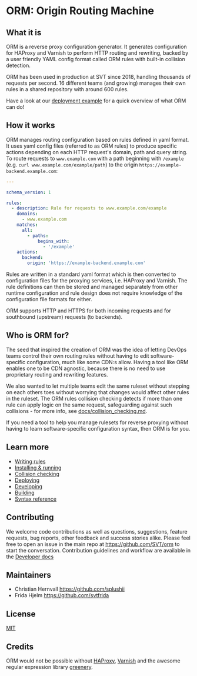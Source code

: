 # ORM: Origin Routing Machine

## What it is

ORM is a reverse proxy configuration generator. It generates configuration for HAProxy and Varnish to perform HTTP routing and rewriting, backed by a user friendly YAML config format called ORM rules with built-in collision detection.

ORM has been used in production at SVT since 2018, handling thousands of requests per second. 16 different teams (and growing) manages their own rules in a shared repository with around 600 rules.

Have a look at our [deployment example](example/README.md) for a quick overview of what ORM can do!

## How it works

ORM manages routing configuration based on rules defined in yaml format. It uses yaml config files (referred to as ORM rules) to produce specific actions depending on each HTTP request's domain, path and query string. To route requests to `www.example.com` with a path beginning with `/example` (e.g. `curl www.example.com/example/path`) to the origin `https://example-backend.example.com`:

```yaml
---

schema_version: 1

rules:
  - description: Rule for requests to www.example.com/example
    domains:
      - www.example.com
    matches:
      all:
        - paths:
            begins_with:
              - '/example'
    actions:
      backend:
        origin: 'https://example-backend.example.com'
```
Rules are written in a standard yaml format which is then converted to configuration files for the proxying services, i.e. HAProxy and Varnish. The rule definitions can then be stored and managed separately from other runtime configuration and rule design does not require knowledge of the configuration file formats for either.

ORM supports HTTP and HTTPS for both incoming requests and for southbound (upstream) requests (to backends).

## Who is ORM for?

The seed that inspired the creation of ORM was the idea of letting DevOps teams control their own routing rules without having to edit software-specific configuration, much like some CDN:s allow. Having a tool like ORM enables one to be CDN agnostic, because there is no need to use proprietary routing and rewriting features.

We also wanted to let multiple teams edit the same ruleset without stepping on each others toes without worrying that changes would affect other rules in the ruleset. The ORM rules collision checking detects if more than one rule can apply logic on the same request, safeguarding against such collisions - for more info, see [docs/collision_checking.md](docs/collision_checking.md).

If you need a tool to help you manage rulesets for reverse proxying without having to learn software-specific configuration syntax, then ORM is for you.

## Learn more

* [Writing rules](docs/rules.md)
* [Installing & running](docs/running.md)
* [Collision checking](docs/collision_checking.md)
* [Deploying](docs/deploying.md)
* [Developing](docs/developing.md)
* [Building](docs/building.md)
* [Syntax reference](docs/syntax_reference.md)

## Contributing

We welcome code contributions as well as questions, suggestions, feature requests, bug reports, other feedback and success stories alike. Please feel free to open an issue in the main repo at https://github.com/SVT/orm to start the conversation. Contribution guidelines and workflow are available in the [Developer docs](docs/developing.md)

## Maintainers

- Christian Hernvall https://github.com/splushii
- Frida Hjelm https://github.com/svtfrida

## License

[MIT](LICENSE.txt)

## Credits

ORM would not be possible without [HAProxy](http://www.haproxy.org/), [Varnish](https://varnish-cache.org/) and the awesome regular expression library [greenery](https://qntm.org/greenery).
